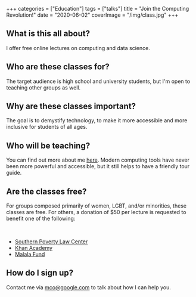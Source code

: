 +++
categories = ["Education"]
tags = ["talks"]
title = "Join the Computing Revolution!"
date = "2020-06-02"
coverImage = "/img/class.jpg"
+++

## What is this all about?

I offer free online lectures on computing and data science.

<!--more-->

## Who are these classes for?

The target audience is high school and university students, but I'm open to teaching other groups as well.

## Why are these classes important?

The goal is to demystify technology, to make it more accessible and more inclusive for students of all ages.

## Who will be teaching?

You can find out more about me [here](/about-marc). Modern computing tools have never been more powerful and accessible, but it still helps to have a friendly tour guide. 

## Are the classes free?

For groups composed primarily of women, LGBT, and/or minorities, these classes are free.  For others, a donation of $50 per lecture is requested to benefit one of the following: 

<br>

* [Southern Poverty Law Center](https://www.splcenter.org/)
* [Khan Academy](https://www.khanacademy.org/)
* [Malala Fund](https://malala.org/)

## How do I sign up?

Contact me via [mco@google.com](mailto:mco@google.com) to talk about how I can help you. 
